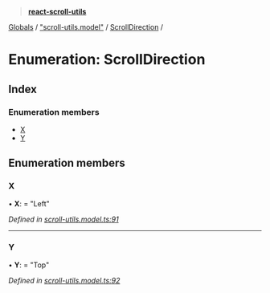 > **[react-scroll-utils](../README.md)**

[Globals](../globals.md) / ["scroll-utils.model"](../modules/_scroll_utils_model_.md) / [ScrollDirection](_scroll_utils_model_.scrolldirection.md) /

# Enumeration: ScrollDirection

## Index

### Enumeration members

* [X](_scroll_utils_model_.scrolldirection.md#x)
* [Y](_scroll_utils_model_.scrolldirection.md#y)

## Enumeration members

###  X

• **X**: = "Left"

*Defined in [scroll-utils.model.ts:91](https://github.com/jan-rycko/react-scroll-utils/blob/45edc1c/src/scroll-utils.model.ts#L91)*

___

###  Y

• **Y**: = "Top"

*Defined in [scroll-utils.model.ts:92](https://github.com/jan-rycko/react-scroll-utils/blob/45edc1c/src/scroll-utils.model.ts#L92)*